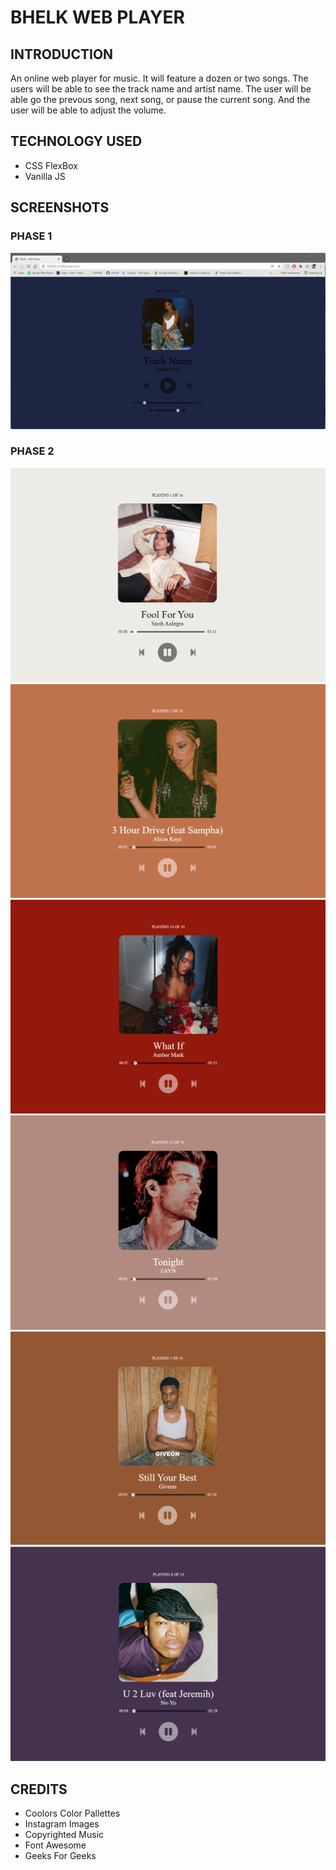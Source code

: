 # BHELK WEB PLAYER  
## INTRODUCTION
An online web player for music. It will feature a dozen or two songs. The users will be able to see the track name and artist name. The user will be able go the prevous song, next song, or pause the current song. And the user will be able to adjust the volume.

## TECHNOLOGY USED
- CSS FlexBox
- Vanilla JS
## SCREENSHOTS
### PHASE 1
![Screenshot 1](https://github.com/kyledeguzmanx/fDev-website-MediaPlayer/blob/master/img/Sample1.png)
### PHASE 2
![Model1](https://github.com/kyledeguzmanx/fDev-website-MediaPlayer/blob/master/img/screen1.png)
![Model2](https://github.com/kyledeguzmanx/fDev-website-MediaPlayer/blob/master/img/screen2.png)
![Model1](https://github.com/kyledeguzmanx/fDev-website-MediaPlayer/blob/master/img/screen3.png)
![Model2](https://github.com/kyledeguzmanx/fDev-website-MediaPlayer/blob/master/img/screen4.png)
![Model1](https://github.com/kyledeguzmanx/fDev-website-MediaPlayer/blob/master/img/screen5.png)
![Model2](https://github.com/kyledeguzmanx/fDev-website-MediaPlayer/blob/master/img/screen6.png)
## CREDITS
- Coolors Color Pallettes  
- Instagram Images  
- Copyrighted Music  
- Font Awesome  
- Geeks For Geeks